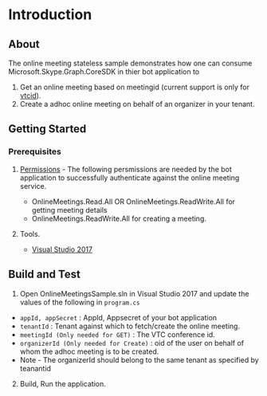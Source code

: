 ﻿# Introduction

## About
The online meeting stateless sample demonstrates how one can consume Microsoft.Skype.Graph.CoreSDK in thier bot application to
1. Get an online meeting based on meetingid (current support is only for [vtcid](https://docs.microsoft.com/en-us/microsoftteams/cloud-video-interop)).
1. Create a adhoc online meeting on behalf of an organizer in your tenant.

## Getting Started
### Prerequisites
1. [Permissions](https://developer.microsoft.com/en-us/graph/docs/concepts/permissions_reference#online-meetings-permissions) - The following persmissions are needed by the bot application to successfully authenticate against the online meeting service.
   * OnlineMeetings.Read.All OR OnlineMeetings.ReadWrite.All for getting meeting details
   * OnlineMeetings.ReadWrite.All for creating a meeting.
 
1. Tools.
    * [Visual Studio 2017](https://visualstudio.microsoft.com/downloads/)


## Build and Test

1. Open OnlineMeetingsSample.sln in Visual Studio 2017 and update the values of the following in `program.cs`
  * `appId, appSecret` : AppId, Appsecret of your bot application
  * `tenantId` : Tenant against which to fetch/create the online meeting.
  * `meetingId (Only needed for GET)` : The VTC conference id.
  * `organizerId (Only needed for Create)` : oid of the user on behalf of whom the adhoc meeting is to be created. 
  * Note - The organizerId should belong to the same tenant as specified by teanantid

2. Build, Run the application.
 